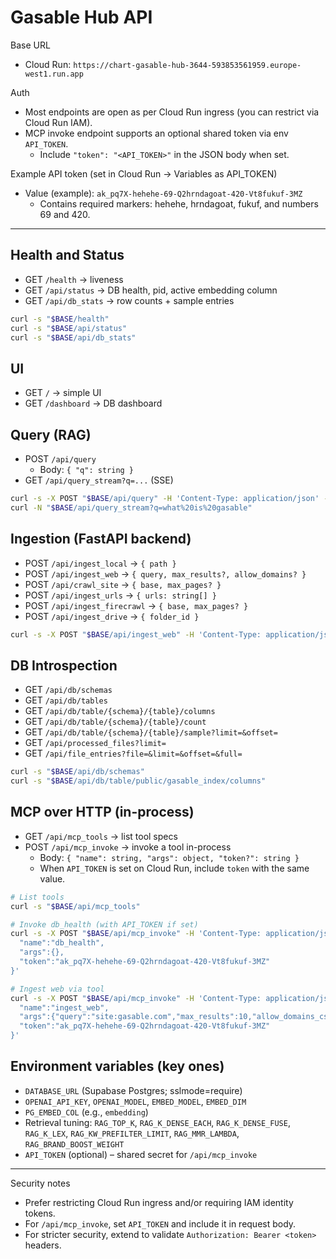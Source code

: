 # Gasable Hub API

Base URL
- Cloud Run: `https://chart-gasable-hub-3644-593853561959.europe-west1.run.app`

Auth
- Most endpoints are open as per Cloud Run ingress (you can restrict via Cloud Run IAM).
- MCP invoke endpoint supports an optional shared token via env `API_TOKEN`.
  - Include `"token": "<API_TOKEN>"` in the JSON body when set.

Example API token (set in Cloud Run → Variables as API_TOKEN)
- Value (example): `ak_pq7X-hehehe-69-Q2hrndagoat-420-Vt8fukuf-3MZ`
  - Contains required markers: hehehe, hrndagoat, fukuf, and numbers 69 and 420.

---

## Health and Status
- GET `/health` → liveness
- GET `/api/status` → DB health, pid, active embedding column
- GET `/api/db_stats` → row counts + sample entries

```bash
curl -s "$BASE/health"
curl -s "$BASE/api/status"
curl -s "$BASE/api/db_stats"
```

## UI
- GET `/` → simple UI
- GET `/dashboard` → DB dashboard

## Query (RAG)
- POST `/api/query`
  - Body: `{ "q": string }`
- GET `/api/query_stream?q=...` (SSE)

```bash
curl -s -X POST "$BASE/api/query" -H 'Content-Type: application/json' -d '{"q":"what is gasable"}'
curl -N "$BASE/api/query_stream?q=what%20is%20gasable"
```

## Ingestion (FastAPI backend)
- POST `/api/ingest_local` → `{ path }`
- POST `/api/ingest_web` → `{ query, max_results?, allow_domains? }`
- POST `/api/crawl_site` → `{ base, max_pages? }`
- POST `/api/ingest_urls` → `{ urls: string[] }`
- POST `/api/ingest_firecrawl` → `{ base, max_pages? }`
- POST `/api/ingest_drive` → `{ folder_id }`

```bash
curl -s -X POST "$BASE/api/ingest_web" -H 'Content-Type: application/json' -d '{"query":"site:gasable.com","max_results":10}'
```

## DB Introspection
- GET `/api/db/schemas`
- GET `/api/db/tables`
- GET `/api/db/table/{schema}/{table}/columns`
- GET `/api/db/table/{schema}/{table}/count`
- GET `/api/db/table/{schema}/{table}/sample?limit=&offset=`
- GET `/api/processed_files?limit=`
- GET `/api/file_entries?file=&limit=&offset=&full=`

```bash
curl -s "$BASE/api/db/schemas"
curl -s "$BASE/api/db/table/public/gasable_index/columns"
```

## MCP over HTTP (in-process)
- GET `/api/mcp_tools` → list tool specs
- POST `/api/mcp_invoke` → invoke a tool in-process
  - Body: `{ "name": string, "args": object, "token?": string }`
  - When `API_TOKEN` is set on Cloud Run, include `token` with the same value.

```bash
# List tools
curl -s "$BASE/api/mcp_tools"

# Invoke db_health (with API_TOKEN if set)
curl -s -X POST "$BASE/api/mcp_invoke" -H 'Content-Type: application/json' -d '{
  "name":"db_health",
  "args":{},
  "token":"ak_pq7X-hehehe-69-Q2hrndagoat-420-Vt8fukuf-3MZ"
}'

# Ingest web via tool
curl -s -X POST "$BASE/api/mcp_invoke" -H 'Content-Type: application/json' -d '{
  "name":"ingest_web",
  "args":{"query":"site:gasable.com","max_results":10,"allow_domains_csv":"gasable.com"},
  "token":"ak_pq7X-hehehe-69-Q2hrndagoat-420-Vt8fukuf-3MZ"
}'
```

## Environment variables (key ones)
- `DATABASE_URL` (Supabase Postgres; sslmode=require)
- `OPENAI_API_KEY`, `OPENAI_MODEL`, `EMBED_MODEL`, `EMBED_DIM`
- `PG_EMBED_COL` (e.g., `embedding`)
- Retrieval tuning: `RAG_TOP_K`, `RAG_K_DENSE_EACH`, `RAG_K_DENSE_FUSE`, `RAG_K_LEX`, `RAG_KW_PREFILTER_LIMIT`, `RAG_MMR_LAMBDA`, `RAG_BRAND_BOOST_WEIGHT`
- `API_TOKEN` (optional) – shared secret for `/api/mcp_invoke`

---

Security notes
- Prefer restricting Cloud Run ingress and/or requiring IAM identity tokens.
- For `/api/mcp_invoke`, set `API_TOKEN` and include it in request body.
- For stricter security, extend to validate `Authorization: Bearer <token>` headers.
